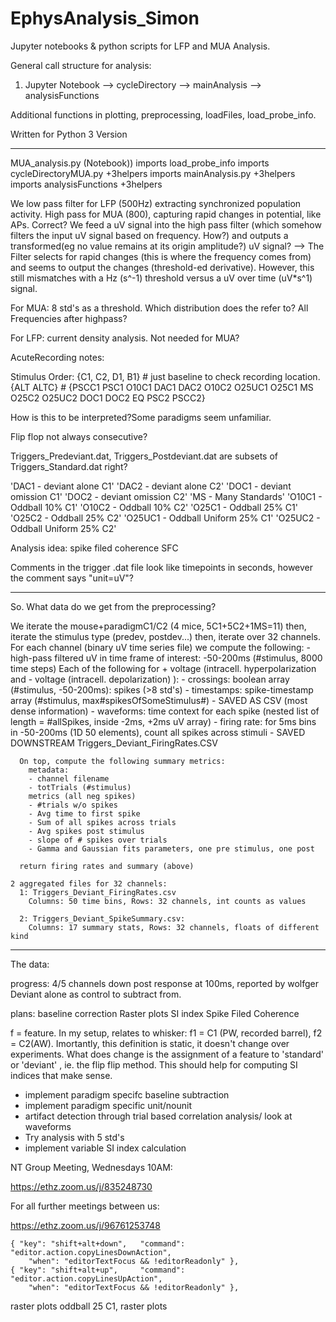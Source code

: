 # EphysAnalysis_Simon

Jupyter notebooks & python scripts for LFP and MUA Analysis.

General call structure for analysis:
1. Jupyter Notebook
  --> cycleDirectory
  --> mainAnalysis
  --> analysisFunctions
  
  Additional functions in plotting, preprocessing, loadFiles, load_probe_info. 

 Written for Python 3 Version 
 
-------------------------------------------------------------------------------


MUA_analysis.py (Notebook))
    imports load_probe_info
    imports cycleDirectoryMUA.py    +3helpers
      imports mainAnalysis.py   +3helpers
        imports analysisFunctions   +3helpers

  
  We low pass filter for LFP (500Hz) extracting synchronized population activity. High pass for MUA (800), capturing rapid changes in potential, like APs. Correct? 
  We feed a uV signal into the high pass filter (which somehow filters the input uV signal based on frequency. How?) and outputs a transformed(eg no value remains at its origin amplitude?) uV signal? 
  --> The Filter selects for rapid changes (this is where the frequency comes from) and seems to output the changes (threshold-ed derivative). However, this still mismatches with a Hz (s^-1) threshold versus a uV over time (uV*s^1) signal.

  For MUA:
    8 std's as a threshold. Which distribution does the refer to? All Frequencies after highpass? 

  For LFP:
    current density analysis. Not needed for MUA?

AcuteRecording notes:

Stimulus Order: {C1, C2, D1, B1}  # just baseline to check recording location.
		{ALT 	ALTC}   # 
		{PSCC1	PSC1	O10C1	DAC1	DAC2	O10C2	O25UC1	O25C1	MS	O25C2	O25UC2	DOC1	DOC2	EQ	PSC2	PSCC2}

  How is this to be interpreted?Some paradigms seem unfamiliar.

  Flip flop not always consecutive? 

Triggers_Predeviant.dat, Triggers_Postdeviant.dat
are subsets of Triggers_Standard.dat right?

'DAC1 - deviant alone C1'
'DAC2 - deviant alone C2'
'DOC1 - deviant omission C1'
'DOC2 - deviant omission C2'
'MS   - Many Standards'
'O10C1 - Oddball 10% C1'
'O10C2 - Oddball 10% C2'
'O25C1 - Oddball 25% C1'
'O25C2 - Oddball 25% C2'
'O25UC1 - Oddball Uniform 25% C1'
'O25UC2 - Oddball Uniform 25% C2'

Analysis idea: spike filed coherence SFC

Comments in the trigger .dat file look like timepoints in seconds, however the comment says "unit=uV"?

--------------------------------------------------------------------------------


So. What data do we get from the preprocessing?

We iterate the mouse+paradigmC1/C2 (4 mice, 5C1+5C2+1MS=11)
  then, iterate the stimulus type (predev, postdev...)
    then, iterate over 32 channels. For each channel (binary uV time series file) we compute the following:
      - high-pass filtered uV in time frame of interest: -50-200ms (#stimulus, 8000 time steps)
      Each of the following for + voltage (intracell. hyperpolarization and - voltage (intracell. depolarization) ):
        - crossings: boolean array (#stimulus, -50-200ms): spikes (>8 std's)
        - timestamps: spike-timestamp array (#stimulus, max#spikesOfSomeStimulus#) - SAVED AS CSV (most dense information)
        - waveforms: time context for each spike (nested list of length = #allSpikes, inside -2ms, +2ms uV array)
        - firing rate: for 5ms bins in -50-200ms (1D 50 elements), count all spikes across stimuli  - SAVED DOWNSTREAM Triggers_Deviant_FiringRates.CSV

      On top, compute the following summary metrics:
        metadata:
        - channel filename
        - totTrials (#stimulus)
        metrics (all neg spikes)
        - #trials w/o spikes
        - Avg time to first spike
        - Sum of all spikes across trials
        - Avg spikes post stimulus 
        - slope of # spikes over trials
        - Gamma and Gaussian fits parameters, one pre stimulus, one post

      return firing rates and summary (above)
    
    2 aggregated files for 32 channels:
      1: Triggers_Deviant_FiringRates.csv
        Columns: 50 time bins, Rows: 32 channels, int counts as values

      2: Triggers_Deviant_SpikeSummary.csv:
        Columns: 17 summary stats, Rows: 32 channels, floats of different kind

---------------------------------------------------------------------------
The data:

progress:
  4/5 channels down post response at 100ms, reported by wolfger
  Deviant alone as control to subtract from.

plans:
  baseline correction
  Raster plots
  SI index
  Spike Filed Coherence 


f = feature. In my setup, relates to whisker: f1 = C1 (PW, recorded barrel), f2 = C2(AW). Imortantly, this definition is static, it doesn't change over experiments.
What does change is the assignment of a feature to 'standard' or 'deviant' , ie. the flip flip method. This should help for computing SI indices that make sense.

- implement paradigm specifc baseline subtraction
- implement paradigm specific unit/nounit 
- artifact detection through trial based correlation analysis/ look at waveforms
- Try analysis with 5 std's 
- implement variable SI index calculation 





NT Group Meeting, Wednesdays 10AM: 

https://ethz.zoom.us/j/835248730

For all further meetings between us: 

https://ethz.zoom.us/j/96761253748



    { "key": "shift+alt+down",   "command": "editor.action.copyLinesDownAction",
        "when": "editorTextFocus && !editorReadonly" },
    { "key": "shift+alt+up",     "command": "editor.action.copyLinesUpAction",
        "when": "editorTextFocus && !editorReadonly" },






raster plots oddball 25 C1, raster plots
